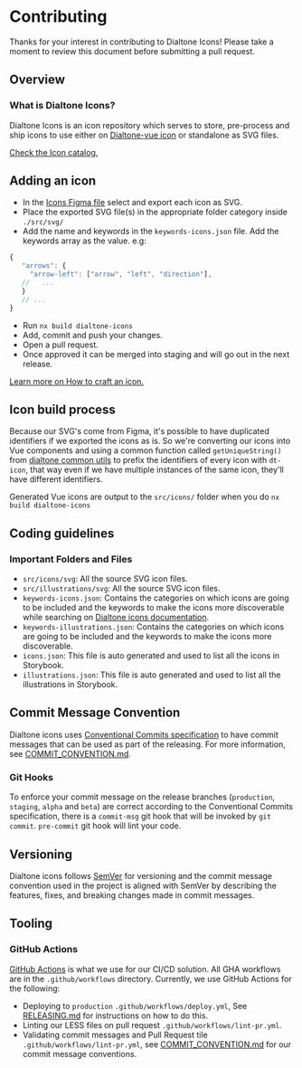 # Contributing

Thanks for your interest in contributing to Dialtone Icons! Please take a moment to review this document before submitting a pull request.

## Overview

### What is Dialtone Icons?

Dialtone Icons is an icon repository which serves to store, pre-process and ship icons
to use either on [Dialtone-vue icon]
or standalone as SVG files.

[Check the Icon catalog.](https://dialtone.dialpad.com/design/icons/)

## Adding an icon

- In the [Icons Figma file] select and export each icon as SVG.
- Place the exported SVG file(s) in the appropriate folder category inside `./src/svg/`
- Add the name and keywords in the `keywords-icons.json` file. Add the keywords array as the value. e.g:

```js
{
   "arrows": {
     "arrow-left": ["arrow", "left", "direction"],
   //   ...
   }
   // ...
}
```

- Run `nx build dialtone-icons`
- Add, commit and push your changes.
- Open a pull request.
- Once approved it can be merged into staging and will go out in the next release.

[Learn more on How to craft an icon.](https://dialtone.dialpad.com/design/icons/#crafting-an-icon)

## Icon build process

Because our SVG's come from Figma, it's possible to have duplicated identifiers if we exported the icons as is.
So we're converting our icons into Vue components and using a common function called `getUniqueString()` from [dialtone common utils](../../../common/utils.js)
to prefix the identifiers of every icon with `dt-icon`, that way even if we have multiple instances of the same icon, they'll have different identifiers.

Generated Vue icons are output to the `src/icons/` folder when you do `nx build dialtone-icons`

## Coding guidelines

### Important Folders and Files

- `src/icons/svg`: All the source SVG icon files.
- `src/illustrations/svg`: All the source SVG icon files.
- `keywords-icons.json`: Contains the categories on which icons are going to be included and the keywords to make the icons more discoverable while searching on [Dialtone icons documentation](https://dialpad.design/components/icon.html).
- `keywords-illustrations.json`: Contains the categories on which icons are going to be included and the keywords to make the icons more discoverable.
- `icons.json`: This file is auto generated and used to list all the icons in Storybook.
- `illustrations.json`: This file is auto generated and used to list all the illustrations in Storybook.

## Commit Message Convention

Dialtone icons uses [Conventional Commits specification] to have commit messages that can be used as part of the releasing. For more information, see [COMMIT_CONVENTION.md].

### Git Hooks

To enforce your commit message on the release branches (`production`, `staging`, `alpha` and `beta`) are correct according to the Conventional Commits specification, there is a `commit-msg` git hook that will be invoked by `git commit`.
`pre-commit` git hook will lint your code.

## Versioning

Dialtone icons follows [SemVer] for versioning and the commit message convention used in the project is aligned with SemVer by describing the features, fixes, and breaking changes made in commit messages.

## Tooling

### GitHub Actions

[GitHub Actions] is what we use for our CI/CD solution.
All GHA workflows are in the `.github/workflows` directory. Currently, we use GitHub Actions for the following:

- Deploying to `production` `.github/workflows/deploy.yml`, See [RELEASING.md] for instructions on how to do this.
- Linting our LESS files on pull request `.github/workflows/lint-pr.yml`.
- Validating commit messages and Pull Request tile `.github/workflows/lint-pr.yml`, see [COMMIT_CONVENTION.md] for our commit message conventions.

[RELEASING.md]: RELEASING.md
[COMMIT_CONVENTION.md]: /.github/COMMIT_CONVENTION.md
[GitHub Actions]: https://docs.github.com/en/actions
[SemVer]: https://semver.org/
[Conventional Commits specification]: https://www.conventionalcommits.org/en/v1.0.0/
[Dialtone-vue icon]: https://vue.dialpad.design/?path=/story/components-icon--default
[Icons Figma file]: https://www.figma.com/file/zz40wi0uW9MvaJ5RuhcRZR/DT9-Icon-Library?type=design&node-id=10023-2864&mode=design&t=MvRnRubYryeiG1az-0
